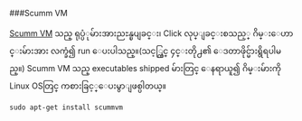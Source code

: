 ###Scumm VM

[Scumm VM](http://scummvm.org/) သည္ ရုပ္ပံုမ်ားအားညႊန္ၿပျခင္း၊ Click လုပ္ျခင္းစသည့္
ဂိမ္းေဟာင္းမ်ားအား လက္ခံ၍ run ေပးပါသည္။(သင့္တြင္ ၄င္းတို႕၏ ေဒတာဖိုင္မ်ားရွိရပါမည္။) Scumm VM သည္ executables shipped မ်ားတြင္ ေနရာယူ၍ ဂိမ္းမ်ားကို Linux OSတြင္ ကစားခြင့္ေပးမွာျဖစ္ပါတယ္။

	sudo apt-get install scummvm
